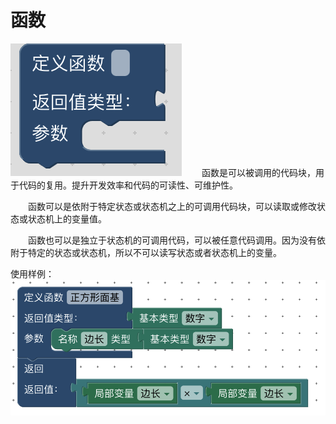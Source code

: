 # 函数

![typed_procedures](./img/typed_procedures.png)
&ensp;&ensp;&ensp;&ensp;函数是可以被调用的代码块，用于代码的复用。提升开发效率和代码的可读性、可维护性。

&ensp;&ensp;&ensp;&ensp;函数可以是依附于特定状态或状态机之上的可调用代码块，可以读取或修改状态或状态机上的变量值。

&ensp;&ensp;&ensp;&ensp;函数也可以是独立于状态机的可调用代码，可以被任意代码调用。因为没有依附于特定的状态或状态机，所以不可以读写状态或者状态机上的变量。

使用样例：
![typed_procedures1](./img/typed_procedures1.png)
